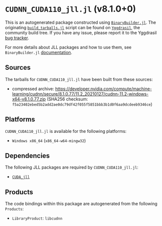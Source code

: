 # `CUDNN_CUDA110_jll.jl` (v8.1.0+0)

This is an autogenerated package constructed using [`BinaryBuilder.jl`](https://github.com/JuliaPackaging/BinaryBuilder.jl). The originating [`build_tarballs.jl`](https://github.com/JuliaPackaging/Yggdrasil/blob/23a5e0c9c84770b05e85e9bf761e0734e251facc/C/CUDNN/CUDNN_CUDA110/build_tarballs.jl) script can be found on [`Yggdrasil`](https://github.com/JuliaPackaging/Yggdrasil/), the community build tree.  If you have any issue, please report it to the Yggdrasil [bug tracker](https://github.com/JuliaPackaging/Yggdrasil/issues).

For more details about JLL packages and how to use them, see `BinaryBuilder.jl` [documentation](https://juliapackaging.github.io/BinaryBuilder.jl/dev/jll/).

## Sources

The tarballs for `CUDNN_CUDA110_jll.jl` have been built from these sources:

* compressed archive: https://developer.nvidia.com/compute/machine-learning/cudnn/secure/8.1.0.77/11.2_20210127/cudnn-11.2-windows-x64-v8.1.0.77.zip (SHA256 checksum: `f5a23402ebed5b2add2ae0dc79df42f055f5851bbb3b1d0f6aa9dcdeeb9346ce`)

## Platforms

`CUDNN_CUDA110_jll.jl` is available for the following platforms:

* `Windows x86_64` (`x86_64-w64-mingw32`)

## Dependencies

The following JLL packages are required by `CUDNN_CUDA110_jll.jl`:

* [`CUDA_jll`](https://github.com/JuliaBinaryWrappers/CUDA_jll.jl)

## Products

The code bindings within this package are autogenerated from the following `Products`:

* `LibraryProduct`: `libcudnn`
